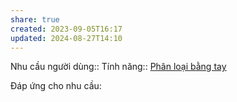 ```yaml
---
share: true
created: 2023-09-05T16:17
updated: 2024-08-27T14:10
---
```

Nhu cầu người dùng::
Tính năng:: [Phân loại bằng tay](../../3%20T%C3%ADnh%20n%C4%83ng/C%C3%A1ch%20ph%C3%A2n%20lo%E1%BA%A1i/Ph%C3%A2n%20lo%E1%BA%A1i%20b%E1%BA%B1ng%20tay.md)

Đáp ứng cho nhu cầu:

